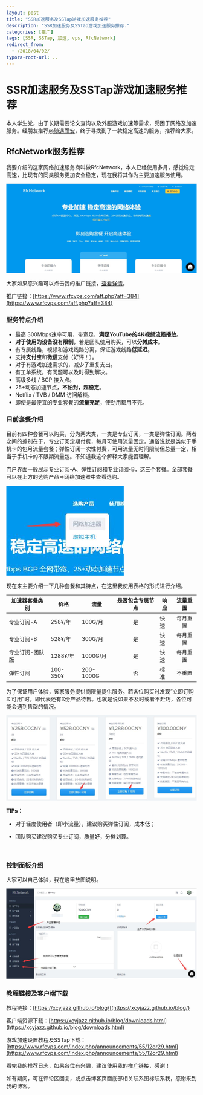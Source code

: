 ```yaml
---
layout: post
title: "SSR加速服务及SSTap游戏加速服务推荐"
description: "SSR加速服务及SSTap游戏加速服务推荐."
categories: [推广]
tags: [SSR, SSTap, 加速, vps, RfcNetwork]
redirect_from:
  - /2018/04/02/
typora-root-url: ..
---
```


# SSR加速服务及SSTap游戏加速服务推荐

本人学生党，由于长期需要论文查询以及外服游戏加速等需求，受困于网络及加速服务。经朋友推荐[@随遇而安](https://www.iszy.me)，终于寻找到了一款稳定高速的服务，推荐给大家。

## RfcNetwork服务推荐

我要介绍的这家网络加速服务商叫做RfcNetwork，本人已经使用多月，感觉稳定高速，比现有的同类服务更加安全稳定，现在我将其作为主要加速服务使用。

![home介绍](/assets/images/posts/20180402/home介绍.jpg)

大家如果感兴趣可以点击我的推广链接，[查看详情](https://www.rfcvps.com/aff.php?aff=384)。

推广链接：[https://www.rfcvps.com/aff.php?aff=384](https://www.rfcvps.com/aff.php?aff=384)



### 服务特点介绍

- 最高 300Mbps速率可用，带宽足，**满足YouTube的4K视频流畅播放**。
- **对于使用的设备没有限制**，若是团队使用购买，可以**分摊成本**。
- 有专属线路，视频和游戏线路分离，保证游戏线路**低延迟**。
- 支持**支付宝**和**微信**支付（好评！）。
- 对于有游戏加速需求的，减少了重复支出。
- 有工单系统，有问题可以及时得到解决。
- 高级多线 / BGP 接入点。
- 25+动态加速节点，**不怕封，超稳定**。
- Netflix / TVB / DMM 访问解锁。
- 即使是最便宜的专业套餐的**流量充足**，使劲用都用不完。



### 目前套餐介绍

目前有四种套餐可以购买，分为两大类，一类是专业订阅，一类是弹性订阅。两者之间的差别在于，专业订阅定期付费，每月可使用流量固定，通俗说就是类似于手机卡的包月流量套餐；弹性订阅一次性付费，可用流量无时间限制但总量一定，相当于手机卡的不限期流量包。不知道我这个解释大家能否理解。

门户界面一般展示专业订阅-A、弹性订阅和专业订阅-B，这三个套餐。全部套餐可以在上方的选购产品=>网络加速器中查看选购。

![餐指](/assets/images/posts/20180402/套餐指向.jpg)

现在来主要介绍一下几种套餐和其特点，在这里我使用表格的形式进行介绍。

| 加速器套餐类别  | 价格     | 流量      | 是否包含专属节点 | 响应 | 流量重置 |
| --------------- | -------- | --------- | :--------------: | ---- | :------: |
| 专业订阅-A      | 258¥/年  | 100G/月   |        是        | 快速 | 每月重置 |
| 专业订阅-B      | 528¥/年  | 300G/月   |        是        | 快速 | 每月重置 |
| 专业订阅-团队版 | 1288¥/年 | 1000G/月  |        是        | 快速 | 每月重置 |
| 弹性订阅        | 100-350¥ | 200-1000G |        否        | 标准 |  不重置  |

为了保证用户体验，该家服务提供商限量提供服务。若各位购买时发现“立即订购 X 可用”时，即代表还有X份产品待售。也就是说如果不及时或者不赶巧，各位可能会遇到售罄的情况。

![量供](/assets/images/posts/20180402/限量供应.jpg)

**TIPs：**

- 对于轻度使用者（即小流量），建议购买弹性订阅，成本低；

- 团队购买建议购买专业订阅，质量好，分摊划算。

  ​

### 控制面板介绍

大家可以自己体验，我在这里放图说明。

![面介](/assets/images/posts/20180402/界面介绍.jpg)



### 教程链接及客户端下载

教程链接：[https://xcyjazz.github.io/blog/](https://xcyjazz.github.io/blog/)

客户端资源下载：[https://xcyjazz.github.io/blog/downloads.html](https://xcyjazz.github.io/blog/downloads.html)

游戏加速设置教程及SSTap下载：[https://www.rfcvps.com/index.php/announcements/55/12or29.html](https://www.rfcvps.com/index.php/announcements/55/12or29.html)



看完我的推荐日志，如果各位有兴趣，建议使用我的[推广链接](https://www.rfcvps.com/aff.php?aff=384)，感谢！

如有疑问，可在评论区回复，或点击博客页面底部相关联系图标联系我，感谢来到我的博客。
